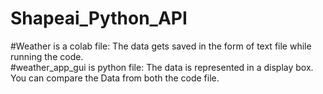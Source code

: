 # Shapeai_Python_API
#Weather is a colab file: The data gets saved in the form of text file while running the code.<br>
#weather_app_gui is python file: The data is represented in a display box.<br>
You can compare the Data from both the code file.
